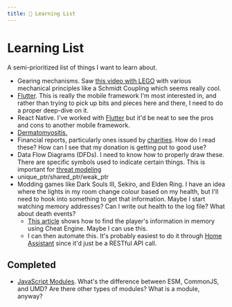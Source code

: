 ```yaml
---
title: 📝 Learning List
---
```


# Learning List

A semi-prioritized list of things I want to learn about.

- Gearing mechanisms. Saw
  [this video with LEGO](https://www.youtube.com/watch?v=M1-YeqGynlw) with
  various mechanical principles like a Schmidt Coupling which seems really cool.
- [Flutter](/programming/frameworks/flutter.md). This is really the mobile
  framework I'm most interested in, and rather than trying to pick up bits and
  pieces here and there, I need to do a proper deep-dive on it.
- React Native. I've worked with [Flutter](/programming/frameworks/flutter.md)
  but it'd be neat to see the pros and cons to another mobile framework.
- [Dermatomyositis.](https://www.mayoclinic.org/diseases-conditions/dermatomyositis/symptoms-causes/syc-20353188)
- Financial reports, particularly ones issued by
  [charities](/philanthropy/charity.md). How do I read these? How can I see that
  my donation is getting put to good use?
- Data Flow Diagrams (DFDs). I need to know how to properly draw these. There
  are specific symbols used to indicate certain things. This is important for
  [threat modeling](security/threat-modeling/index.md)
- unique_ptr/shared_ptr/weak_ptr
- Modding games like Dark Souls III, Sekiro, and Elden Ring. I have an idea
  where the lights in my room change colour based on my health, but I'll need to
  hook into something to get that information. Maybe I start watching memory
  addresses? Can I write out health to the log file? What about death events?
  - [This article](https://badecho.com/index.php/2020/09/25/hacking-dark-souls-iii-part-1/)
    shows how to find the player's information in memory using Cheat Engine.
    Maybe I can use this.
  - I can then automate this. It's probably easiest to do it through
    [Home Assistant](/devops/home-assistant.md) since it'd just be a RESTful API
    call.

## Completed

- [JavaScript Modules](/programming/languages/javascript/modules.md). What's the
  difference between ESM, CommonJS, and UMD? Are there other types of modules?
  What is a module, anyway?
